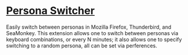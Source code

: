 [Persona Switcher](https://addons.mozilla.org/en-US/firefox/addon/personaswitcher/)
===================================================================================

Easily switch between personas in Mozilla Firefox, Thunderbird, and
SeaMonkey. This extension allows one to switch between personas via
keyboard combinations, or every N minutes; it also allows one to specify
switching to a random persona, all can be set via perferences.
